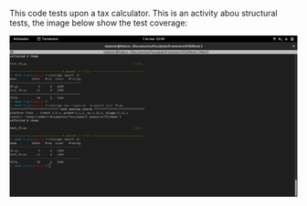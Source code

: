 This code tests upon a tax calculator. This is an activity abou structural tests, the image below show the test coverage:

![Alt text](coverage.png?raw=true "Title")